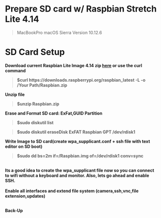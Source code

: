 # Prepare SD card w/ Raspbian Stretch Lite 4.14 
<blockquote> MacBookPro macOS Sierra Version 10.12.6</blockquote>

# SD Card Setup

<b>Download current Raspbian Lite Image 4.14 zip <a href="https://downloads.raspberrypi.org/raspbian_lite_latest">here</a> or use the curl command
<blockquote>$curl https://downloads.raspberrypi.org/raspbian_latest -L -o /Your Path/Raspbian.zip</blockquote>
Unzip file<br>
<blockquote>$unzip Raspbian.zip</blockquote>
<b>Erase and Format SD card: ExFat,GUID Partition <br>
<blockquote>$sudo diskutil list</blockquote>
<blockquote>$sudo diskutil eraseDisk ExFAT Raspbian GPT /dev/rdisk1</blockquote>
<b> Write Image to SD card(create wpa_supplicant.conf + ssh file with text editor on SD boot)<br>
<blockquote>$sudo dd bs=2m if=/Raspbian.img of=/dev/rdisk1 conv=sync</blockquote>
<br>
Its a good idea to create the wpa_supplicant file now so you can connect to wifi without a keyboard and monitor.  Also, lets go ahead and enable SSH.<br><br>
<b>Enable all interfaces and extend file system (camera,ssh,vnc,file extension,updates)<br><br>

<b>Back-Up</b><br>

